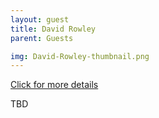```yaml
---
layout: guest
title: David Rowley
parent: Guests

img: David-Rowley-thumbnail.png
---
```




<div class="badge-base LI-profile-badge" data-locale="en_US" data-size="medium" data-theme="light" data-type="VERTICAL" data-vanity="davidrowleyhitachivantara" data-version="v1"><a class="badge-base__link LI-simple-link" href="https://www.linkedin.com/in/davidrowleyhitachivantara?trk=profile-badge">Click for more details</a></div>


TBD
